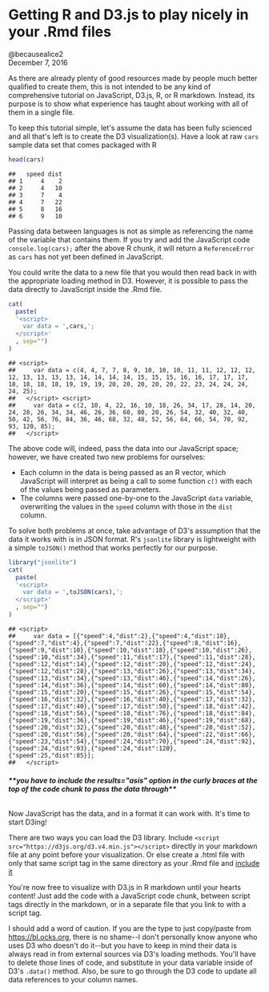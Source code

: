 # Getting R and D3.js to play nicely in your .Rmd files
@becausealice2  
December 7, 2016  



As there are already plenty of good resources made by people much better qualified to create them, this is not intended to be any kind of comprehensive tutorial on JavaScript, D3.js, R, or R markdown. Instead, its purpose is to show what experience has taught about working with all of them in a single file.

To keep this tutorial simple, let's assume the data has been fully scienced and all that's left is to create the D3 visualization(s). Have a look at raw `cars` sample data set that comes packaged with R


```r
head(cars)
```

```
##   speed dist
## 1     4    2
## 2     4   10
## 3     7    4
## 4     7   22
## 5     8   16
## 6     9   10
```

Passing data between languages is not as simple as referencing the name of the variable that contains them. If you try and add the JavaScript code `console.log(cars);` after the above R chunk, it will return a `ReferenceError` as `cars` has not yet been defined in JavaScript.

You could write the data to a new file that you would then read back in with the appropriate loading method in D3. However, it is possible to pass the data directly to JavaScript inside the .Rmd file.


```r
cat(
  paste(
  '<script>
    var data = ',cars,';
  </script>'
  , sep="")
)
```

```
## <script>
##     var data = c(4, 4, 7, 7, 8, 9, 10, 10, 10, 11, 11, 12, 12, 12, 12, 13, 13, 13, 13, 14, 14, 14, 14, 15, 15, 15, 16, 16, 17, 17, 17, 18, 18, 18, 18, 19, 19, 19, 20, 20, 20, 20, 20, 22, 23, 24, 24, 24, 24, 25);
##   </script> <script>
##     var data = c(2, 10, 4, 22, 16, 10, 18, 26, 34, 17, 28, 14, 20, 24, 28, 26, 34, 34, 46, 26, 36, 60, 80, 20, 26, 54, 32, 40, 32, 40, 50, 42, 56, 76, 84, 36, 46, 68, 32, 48, 52, 56, 64, 66, 54, 70, 92, 93, 120, 85);
##   </script>
```

The above code will, indeed, pass the data into our JavaScript space; however, we have created two new problems for ourselves:

* Each column in the data is being passed as an R vector, which JavaScript will interpret as being a call to some function `c()` with each of the values being passed as parameters.
* The columns were passed one-by-one to the JavaScript `data` variable, overwriting the values in the `speed` column with those in the `dist` column.

To solve both problems at once, take advantage of D3's assumption that the data it works with is in JSON format. R's `jsonlite` library is lightweight with a simple `toJSON()` method that works perfectly for our purpose.


```r
library("jsonlite")
cat(
  paste(
  '<script>
    var data = ',toJSON(cars),';
  </script>'
  , sep="")
)
```

```
## <script>
##     var data = [{"speed":4,"dist":2},{"speed":4,"dist":10},{"speed":7,"dist":4},{"speed":7,"dist":22},{"speed":8,"dist":16},{"speed":9,"dist":10},{"speed":10,"dist":18},{"speed":10,"dist":26},{"speed":10,"dist":34},{"speed":11,"dist":17},{"speed":11,"dist":28},{"speed":12,"dist":14},{"speed":12,"dist":20},{"speed":12,"dist":24},{"speed":12,"dist":28},{"speed":13,"dist":26},{"speed":13,"dist":34},{"speed":13,"dist":34},{"speed":13,"dist":46},{"speed":14,"dist":26},{"speed":14,"dist":36},{"speed":14,"dist":60},{"speed":14,"dist":80},{"speed":15,"dist":20},{"speed":15,"dist":26},{"speed":15,"dist":54},{"speed":16,"dist":32},{"speed":16,"dist":40},{"speed":17,"dist":32},{"speed":17,"dist":40},{"speed":17,"dist":50},{"speed":18,"dist":42},{"speed":18,"dist":56},{"speed":18,"dist":76},{"speed":18,"dist":84},{"speed":19,"dist":36},{"speed":19,"dist":46},{"speed":19,"dist":68},{"speed":20,"dist":32},{"speed":20,"dist":48},{"speed":20,"dist":52},{"speed":20,"dist":56},{"speed":20,"dist":64},{"speed":22,"dist":66},{"speed":23,"dist":54},{"speed":24,"dist":70},{"speed":24,"dist":92},{"speed":24,"dist":93},{"speed":24,"dist":120},{"speed":25,"dist":85}];
##   </script>
```

<script>
    var data = [{"speed":4,"dist":2},{"speed":4,"dist":10},{"speed":7,"dist":4},{"speed":7,"dist":22},{"speed":8,"dist":16},{"speed":9,"dist":10},{"speed":10,"dist":18},{"speed":10,"dist":26},{"speed":10,"dist":34},{"speed":11,"dist":17},{"speed":11,"dist":28},{"speed":12,"dist":14},{"speed":12,"dist":20},{"speed":12,"dist":24},{"speed":12,"dist":28},{"speed":13,"dist":26},{"speed":13,"dist":34},{"speed":13,"dist":34},{"speed":13,"dist":46},{"speed":14,"dist":26},{"speed":14,"dist":36},{"speed":14,"dist":60},{"speed":14,"dist":80},{"speed":15,"dist":20},{"speed":15,"dist":26},{"speed":15,"dist":54},{"speed":16,"dist":32},{"speed":16,"dist":40},{"speed":17,"dist":32},{"speed":17,"dist":40},{"speed":17,"dist":50},{"speed":18,"dist":42},{"speed":18,"dist":56},{"speed":18,"dist":76},{"speed":18,"dist":84},{"speed":19,"dist":36},{"speed":19,"dist":46},{"speed":19,"dist":68},{"speed":20,"dist":32},{"speed":20,"dist":48},{"speed":20,"dist":52},{"speed":20,"dist":56},{"speed":20,"dist":64},{"speed":22,"dist":66},{"speed":23,"dist":54},{"speed":24,"dist":70},{"speed":24,"dist":92},{"speed":24,"dist":93},{"speed":24,"dist":120},{"speed":25,"dist":85}];
  </script>

###### ***\*\*you have to include the results="asis" option in the curly braces at the top of the code chunk to pass the data through\*\****

Now JavaScript has the data, and in a format it can work with. It's time to start D3ing!

There are two ways you can load the D3 library. Include `<script src="https://d3js.org/d3.v4.min.js"></script>` directly in your markdown file at any point before your visualization. Or else create a .html file with only that same script tag in the same directory as your .Rmd file and [include it](http://rmarkdown.rstudio.com/html_document_format.html#includes)

You're now free to visualize with D3.js in R markdown until your hearts content! Just add the code with a JavaScript code chunk, between script tags directly in the markdown, or in a separate file that you link to with a script tag.

<div id="plot"></div>

<script>

// set the dimensions and margins of the graph
var margin = {top: 20, right: 20, bottom: 30, left: 50},
    width = 900 - margin.left - margin.right,
    height = 500 - margin.top - margin.bottom;

// set the ranges
var x = d3.scaleLinear().range([0, width]);
var y = d3.scaleLinear().range([height, 0]);

// append the svg object to the body of the page
// appends a 'group' element to 'svg'
// moves the 'group' element to the top left margin
var svg = d3.select("#plot").append("svg")
    .attr("width", width + margin.left + margin.right)
    .attr("height", height + margin.top + margin.bottom)
  .append("g")
    .attr("transform",
          "translate(" + margin.left + "," + margin.top + ")");


// format the data
data.forEach(function(d) {
    d.speed = +d.speed;
    d.dist  = +d.dist;
});

// Scale the range of the data
x.domain(d3.extent(data, function(d) { return d.speed; }));
y.domain([0, d3.max(data, function(d) { return d.dist; })]);

// Add the scatterplot
svg.selectAll("dot")
    .data(data)
  .enter().append("circle")
    .attr("r", 5)
    .attr("cx", function(d) { return x(d.speed); })
    .attr("cy", function(d) { return y(d.dist); });

// Add the X Axis
svg.append("g")
    .attr("transform", "translate(0," + height + ")")
    .call(d3.axisBottom(x));

// Add the Y Axis
svg.append("g")
    .call(d3.axisLeft(y));

</script>

I should add a word of caution. If you are the type to just copy/paste from <https://bl.ocks.org>, there is no shame--I don't personally know anyone who uses D3 who doesn't do it--but you have to keep in mind their data is always read in from external sources via D3's loading methods. You'll have to delete those lines of code, and substitute in your data variable inside of D3's `.data()` method. Also, be sure to go through the D3 code to update all data references to your column names.
